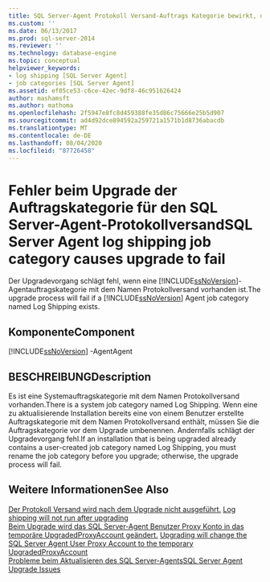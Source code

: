 ```yaml
---
title: SQL Server-Agent Protokoll Versand-Auftrags Kategorie bewirkt, dass das Upgrade fehlschlägt | Microsoft-Dokumentation
ms.custom: ''
ms.date: 06/13/2017
ms.prod: sql-server-2014
ms.reviewer: ''
ms.technology: database-engine
ms.topic: conceptual
helpviewer_keywords:
- log shipping [SQL Server Agent]
- job categories [SQL Server Agent]
ms.assetid: ef05ce53-c6ce-42ec-9df8-46c951626424
author: mashamsft
ms.author: mathoma
ms.openlocfilehash: 2f5947e8fc8d459388fe35d86c75666e25b5d907
ms.sourcegitcommit: ad4d92dce894592a259721a1571b1d8736abacdb
ms.translationtype: MT
ms.contentlocale: de-DE
ms.lasthandoff: 08/04/2020
ms.locfileid: "87726458"
---
```

# <a name="sql-server-agent-log-shipping-job-category-causes-upgrade-to-fail"></a><span data-ttu-id="d518f-102">Fehler beim Upgrade der Auftragskategorie für den SQL Server-Agent-Protokollversand</span><span class="sxs-lookup"><span data-stu-id="d518f-102">SQL Server Agent log shipping job category causes upgrade to fail</span></span>
  <span data-ttu-id="d518f-103">Der Upgradevorgang schlägt fehl, wenn eine [!INCLUDE[ssNoVersion](../../includes/ssnoversion-md.md)]-Agentauftragskategorie mit dem Namen Protokollversand vorhanden ist.</span><span class="sxs-lookup"><span data-stu-id="d518f-103">The upgrade process will fail if a [!INCLUDE[ssNoVersion](../../includes/ssnoversion-md.md)] Agent job category named Log Shipping exists.</span></span>  
  
## <a name="component"></a><span data-ttu-id="d518f-104">Komponente</span><span class="sxs-lookup"><span data-stu-id="d518f-104">Component</span></span>  
 [!INCLUDE[ssNoVersion](../../includes/ssnoversion-md.md)] <span data-ttu-id="d518f-105">-Agent</span><span class="sxs-lookup"><span data-stu-id="d518f-105">Agent</span></span>  
  
## <a name="description"></a><span data-ttu-id="d518f-106">BESCHREIBUNG</span><span class="sxs-lookup"><span data-stu-id="d518f-106">Description</span></span>  
 <span data-ttu-id="d518f-107">Es ist eine Systemauftragskategorie mit dem Namen Protokollversand vorhanden.</span><span class="sxs-lookup"><span data-stu-id="d518f-107">There is a system job category named Log Shipping.</span></span> <span data-ttu-id="d518f-108">Wenn eine zu aktualisierende Installation bereits eine von einem Benutzer erstellte Auftragskategorie mit dem Namen Protokollversand enthält, müssen Sie die Auftragskategorie vor dem Upgrade umbenennen. Andernfalls schlägt der Upgradevorgang fehl.</span><span class="sxs-lookup"><span data-stu-id="d518f-108">If an installation that is being upgraded already contains a user-created job category named Log Shipping, you must rename the job category before you upgrade; otherwise, the upgrade process will fail.</span></span>  
  
## <a name="see-also"></a><span data-ttu-id="d518f-109">Weitere Informationen</span><span class="sxs-lookup"><span data-stu-id="d518f-109">See Also</span></span>  
 <span data-ttu-id="d518f-110">[Der Protokoll Versand wird nach dem Upgrade nicht ausgeführt.](../../../2014/sql-server/install/log-shipping-will-not-run-after-upgrading.md) </span><span class="sxs-lookup"><span data-stu-id="d518f-110">[Log shipping will not run after upgrading](../../../2014/sql-server/install/log-shipping-will-not-run-after-upgrading.md) </span></span>  
 <span data-ttu-id="d518f-111">[Beim Upgrade wird das SQL Server-Agent Benutzer Proxy Konto in das temporäre UpgradedProxyAccount geändert.](../../../2014/sql-server/install/upgrading-changes-sql-server-agent-user-proxy-account-to-temporary-account.md) </span><span class="sxs-lookup"><span data-stu-id="d518f-111">[Upgrading will change the SQL Server Agent User Proxy Account to the temporary UpgradedProxyAccount](../../../2014/sql-server/install/upgrading-changes-sql-server-agent-user-proxy-account-to-temporary-account.md) </span></span>  
 [<span data-ttu-id="d518f-112">Probleme beim Aktualisieren des SQL Server-Agents</span><span class="sxs-lookup"><span data-stu-id="d518f-112">SQL Server Agent Upgrade Issues</span></span>](../../../2014/sql-server/install/sql-server-agent-upgrade-issues.md)  
  
  
